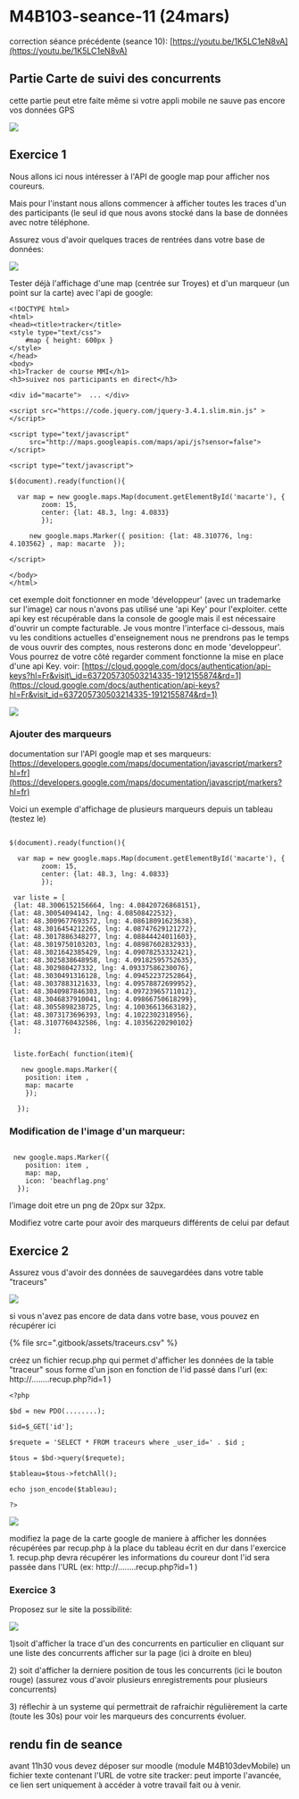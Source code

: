 # M4B103-seance-11 \(24mars\)

correction séance précédente \(seance 10\): [https://youtu.be/1K5LC1eN8vA](https://youtu.be/1K5LC1eN8vA)

## Partie Carte de suivi des concurrents 

cette partie peut etre faite même si votre appli mobile ne sauve pas encore vos données GPS

![](.gitbook/assets/capture-de-cran-2020-03-23-a-17.21.38.png)

## Exercice 1

Nous allons ici nous intéresser à l'API de google map pour afficher nos coureurs.  

Mais pour l'instant nous allons commencer à afficher toutes les traces d'un des participants \(le seul id que nous avons stocké dans la base de données avec notre téléphone.

Assurez vous d'avoir quelques traces de rentrées dans votre base de données:

![](.gitbook/assets/capture-de-cran-2020-03-23-a-18.12.08.png)

Tester déjà l'affichage d'une map \(centrée sur Troyes\)  et d'un marqueur \(un point sur la carte\) avec l'api de google:

```text
<!DOCTYPE html>
<html>
<head><title>tracker</title>
<style type="text/css">
	#map { height: 600px }
</style>
</head>
<body>
<h1>Tracker de course MMI</h1>
<h3>suivez nos participants en direct</h3>

<div id="macarte">	... </div>

<script src="https://code.jquery.com/jquery-3.4.1.slim.min.js" ></script>

<script type="text/javascript"
     src="http://maps.googleapis.com/maps/api/js?sensor=false"></script>

<script type="text/javascript">
	
$(document).ready(function(){

  var map = new google.maps.Map(document.getElementById('macarte'), {
        zoom: 15,
        center: {lat: 48.3, lng: 4.0833}
        });
 
 	 new google.maps.Marker({ position: {lat: 48.310776, lng: 4.103562} , map: macarte	});

</script>

</body>
</html>
```

cet exemple doit fonctionner en mode 'développeur' \(avec un trademarke sur l'image\) car nous n'avons pas utilisé une 'api Key' pour l'exploiter.  cette api key est récupérable dans la console de google mais il est nécessaire d'ouvrir un compte facturable. Je vous montre l'interface ci-dessous, mais vu les conditions actuelles d'enseignement nous ne prendrons pas le temps de vous ouvrir des comptes, nous resterons donc en mode 'developpeur'.  Vous pourrez de votre côté regarder comment fonctionne la mise en place d'une api Key. voir: [https://cloud.google.com/docs/authentication/api-keys?hl=Fr&visit\_id=637205730503214335-1912155874&rd=1](https://cloud.google.com/docs/authentication/api-keys?hl=Fr&visit_id=637205730503214335-1912155874&rd=1)

![](.gitbook/assets/capture-de-cran-2020-03-23-a-19.51.08.png)

### Ajouter des marqueurs

documentation sur l'API google map et ses marqueurs: [https://developers.google.com/maps/documentation/javascript/markers?hl=fr](https://developers.google.com/maps/documentation/javascript/markers?hl=fr)

Voici un exemple d'affichage de plusieurs marqueurs depuis un tableau \(testez le\)

```text
	
$(document).ready(function(){

  var map = new google.maps.Map(document.getElementById('macarte'), {
        zoom: 15,
        center: {lat: 48.3, lng: 4.0833}
        });
 
 var liste = [
 {lat: 48.3006152156664, lng: 4.08420726868151},
{lat: 48.30054094142, lng: 4.08508422532},
{lat: 48.3009677693572, lng: 4.08618091623638},
{lat: 48.3016454212265, lng: 4.08747629121272},
{lat: 48.3017886348277, lng: 4.08844424011603},
{lat: 48.3019750103203, lng: 4.08987602832933},
{lat: 48.3021642385429, lng: 4.09078253332421},
{lat: 48.3025838648958, lng: 4.09182595752635},
{lat: 48.302980427332, lng: 4.09337586230076},
{lat: 48.3030491316128, lng: 4.09452237252864},
{lat: 48.3037883121633, lng: 4.09578872699952},
{lat: 48.3040987846303, lng: 4.09723965711012},
{lat: 48.3046837910041, lng: 4.09866750618299},
{lat: 48.3055898238725, lng: 4.10036613663182},
{lat: 48.3073173696393, lng: 4.1022302318956},
{lat: 48.3107760432586, lng: 4.10356220290102}
 ];


 liste.forEach( function(item){

   new google.maps.Marker({
    position: item ,
    map: macarte
    });
     
  });
```

### Modification de l'image d'un marqueur:

```text

 new google.maps.Marker({
    position: item ,
    map: map,
    icon: 'beachflag.png'
  });
```

l'image doit etre un png de 20px sur 32px.

Modifiez votre carte pour avoir des marqueurs différents de celui par defaut

## Exercice 2

Assurez vous d'avoir des données de sauvegardées dans votre table "traceurs" 

![](.gitbook/assets/capture-de-cran-2020-03-23-a-18.12.08.png)

si vous n'avez pas encore de data dans votre base, vous pouvez en récupérer ici

{% file src=".gitbook/assets/traceurs.csv" %}

créez un fichier recup.php qui permet d'afficher les données de la table "traceur" sous forme d'un json en fonction de l'id passé dans l'url  \(ex:    http://........recup.php?id=1  \)

```text
<?php

$bd = new PDO(........);

$id=$_GET['id'];

$requete = 'SELECT * FROM traceurs where _user_id=' . $id ;

$tous = $bd->query($requete);

$tableau=$tous->fetchAll();

echo json_encode($tableau);

?>
```

![](.gitbook/assets/capture-de-cran-2020-03-23-a-18.43.53.png)

modifiez la page de la carte google de maniere à afficher les données récupérées par recup.php à la place du tableau écrit en dur dans l'exercice 1.  recup.php devra récupérer les informations du coureur dont l'id sera passée dans l'URL  \(ex:    http://........recup.php?id=1  \)

### Exercice 3

Proposez sur le site la possibilité:  

![](.gitbook/assets/capture-de-cran-2020-03-23-a-18.27.46.png)

1\)soit d'afficher la trace d'un des concurrents en particulier en cliquant  sur une liste des concurrents afficher sur la page \(ici à droite en bleu\)

2\) soit d'afficher la derniere position de tous les concurrents \(ici le bouton rouge\) \(assurez vous d'avoir plusieurs enregistrements pour plusieurs concurrents\)

3\) réflechir à un systeme qui permettrait de rafraichir régulièrement la carte \(toute les 30s\) pour voir les marqueurs des concurrents évoluer.

## rendu fin de seance

avant 11h30 vous devez déposer sur moodle \(module M4B103devMobile\) un fichier texte contenant l'URL de votre site tracker:   peut importe l'avancée, ce lien sert uniquement à accéder à votre travail fait ou à venir.

